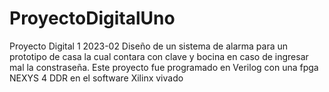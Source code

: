 # ProyectoDigitalUno
Proyecto Digital 1 2023-02 
Diseño de un sistema de alarma para un prototipo de casa la cual contara con clave y bocina en caso de ingresar mal la constraseña.
Este proyecto fue programado en Verilog con una fpga NEXYS 4 DDR en el software Xilinx vivado

